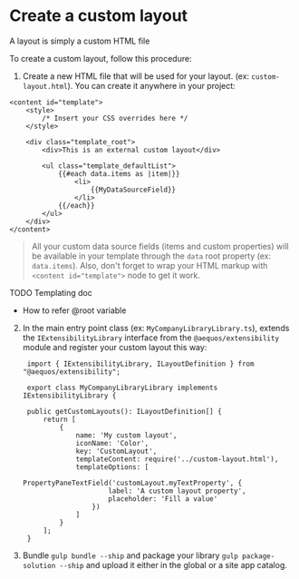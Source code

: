 # Create a custom layout

A layout is simply a custom HTML file

To create a custom layout, follow this procedure:

1. Create a new HTML file that will be used for your layout. (ex: `custom-layout.html`). You can create it anywhere in your project:

```
<content id="template">
    <style>
        /* Insert your CSS overrides here */
    </style>

    <div class="template_root">
        <div>This is an external custom layout</div>

        <ul class="template_defaultList">
            {{#each data.items as |item|}}
                <li>
                    {{MyDataSourceField}}
                </li>
            {{/each}}
        </ul>
    </div>
</content>
```

> All your custom data source fields (items and custom properties) will be available in your template through the `data` root property (ex: `data.items`). Also, don't forget to wrap your HTML markup with `<content id="template">` node to get it work.

TODO Templating doc

- How to refer @root variable

2. In the main entry point class (ex: `MyCompanyLibraryLibrary.ts`), extends the `IExtensibilityLibrary` interface from the `@aequos/extensibility` module and register your custom layout this way:

        import { IExtensibilityLibrary, ILayoutDefinition } from "@aequos/extensibility";

        export class MyCompanyLibraryLibrary implements IExtensibilityLibrary {

        public getCustomLayouts(): ILayoutDefinition[] {
            return [
                {
                    name: 'My custom layout',
                    iconName: 'Color',
                    key: 'CustomLayout',
                    templateContent: require('../custom-layout.html'),
                    templateOptions: [
                        PropertyPaneTextField('customLayout.myTextProperty', {
                            label: 'A custom layout property',
                            placeholder: 'Fill a value'
                        })
                    ]
                }
            ];
        }

3. Bundle `gulp bundle --ship` and package your library `gulp package-solution --ship` and upload it either in the global or a site app catalog.